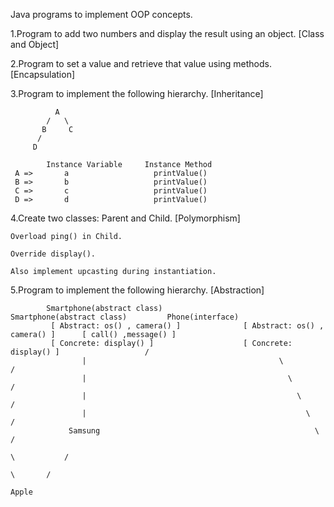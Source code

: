  Java programs to implement OOP concepts.
 
 1.Program to add two numbers and display the result using an object.   [Class and Object] 
 
 2.Program to set a value and retrieve that value using methods.  [Encapsulation]
 
 3.Program to implement the following hierarchy.  [Inheritance]
 
              A
            /   \
           B     C
          /
         D
      
            Instance Variable     Instance Method
     A =>       a                   printValue()
     B =>       b                   printValue()
     C =>       c                   printValue()
     D =>       d                   printValue()
     
 4.Create two classes: Parent and Child.  [Polymorphism]
 
    Overload ping() in Child.
   
    Override display().
   
    Also implement upcasting during instantiation.
   
  5.Program to implement the following hierarchy.   [Abstraction]
  
            Smartphone(abstract class)                  Smartphone(abstract class)         Phone(interface)
             [ Abstract: os() , camera() ]              [ Abstract: os() , camera() ]      [ call() ,message() ]
             [ Concrete: display() ]                    [ Concrete: display() ]                   /      
                    |                                           \                               /                      
                    |                                             \                           /                        
                    |                                               \                       /
                    |                                                 \                   /         
                 Samsung                                                \               /
                                                                          \           /
                                                                            \       /                               
                                                                              Apple
                                                                      

